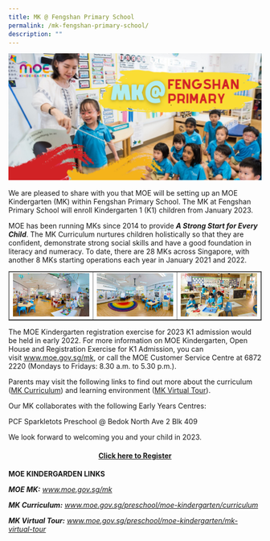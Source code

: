 ```yaml
---
title: MK @ Fengshan Primary School
permalink: /mk-fengshan-primary-school/
description: ""
---
```

<img src="/images/mk1.png">
<p>We are pleased to share with you that MOE will be setting up an MOE Kindergarten (MK) within Fengshan Primary School. The MK at Fengshan Primary School will enroll Kindergarten 1 (K1) children from January 2023.</p>
<p>MOE has been running MKs since 2014 to provide <strong><em>A Strong Start for Every Child</em></strong>. The MK Curriculum nurtures children holistically so that they are confident, demonstrate strong social skills and have a good foundation in literacy and numeracy. To date, there are 28 MKs across Singapore, with another 8 MKs starting operations each year in January 2021 and 2022.</p>
<table style="border-collapse: collapse; width: 100%;" border="1">
<tbody>
<tr>
<td style="width: 33.3333%;"><img src="/images/mk2.jpg"></td>
<td style="width: 33.3333%;"><img src="/images/mk3.jpg"></td>
<td style="width: 33.3333%;"><img src="/images/mk4.jpg"></td>
</tr>
</tbody>
</table>
<p>The MOE Kindergarten registration exercise for 2023 K1 admission would be held in early 2022. For more information on MOE Kindergarten, Open House and Registration Exercise for K1 Admission, you can visit&nbsp;<a href="http://www.moe.gov.sg/mk" target="_blank" rel="noreferrer noopener">www.moe.gov.sg/mk</a>, or call the MOE Customer Service Centre at 6872 2220 (Mondays to Fridays: 8.30 a.m. to 5.30 p.m.).</p>
<p>Parents may visit the following links to find out more about the curriculum (<a href="http://www.moe.gov.sg/preschool/moe-kindergarten/curriculum" target="_blank" rel="noreferrer noopener">MK Curriculum</a>) and learning environment (<a href="https://www.moe.gov.sg/preschool/moe-kindergarten/mk-virtual-tour" target="_blank" rel="noreferrer noopener">MK Virtual Tour</a>).</p>
<p>Our MK collaborates with the following Early Years Centres:</p>
<p>PCF Sparkletots Preschool @ Bedok North Ave 2 Blk 409</p>
<p>We look forward to welcoming you and your child in 2023.</p>
<h4 style="text-align: center;"><strong><a href="https://form.gov.sg/61ca9082b3479f00125adcde" target="_blank" rel="noreferrer noopener">Click here to Register</a></strong></h4>
<p><strong>MOE KINDERGARDEN LINKS</strong></p>
<p><em><strong>MOE MK:</strong>&nbsp;<a href="http://www.moe.gov.sg/mk" target="_blank" rel="noreferrer noopener">www.moe.gov.sg/mk</a></em></p>
<p><em><strong>MK Curriculum:</strong>&nbsp;<a href="http://www.moe.gov.sg/preschool/moe-kindergarten/curriculum" target="_blank" rel="noreferrer noopener">www.moe.gov.sg/preschool/moe-kindergarten/curriculum</a></em></p>
<p><em><strong>MK Virtual Tour:</strong>&nbsp;<a href="http://www.moe.gov.sg/preschool/moe-kindergarten/mk-virtual-tour" target="_blank" rel="noreferrer noopener">www.moe.gov.sg/preschool/moe-kindergarten/mk-virtual-tour</a></em></p>